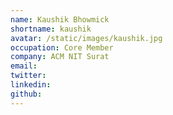 ```yaml
---
name: Kaushik Bhowmick
shortname: kaushik
avatar: /static/images/kaushik.jpg
occupation: Core Member
company: ACM NIT Surat
email:
twitter:
linkedin:
github:
---
```

